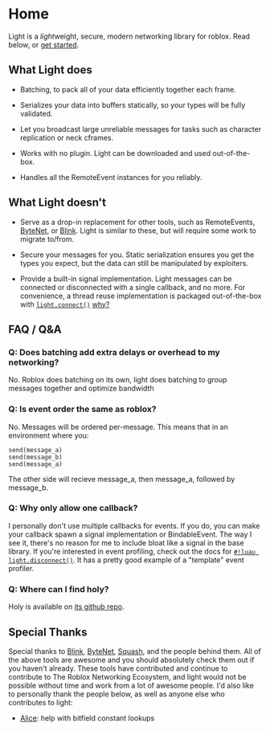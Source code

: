 # Home

Light is a *light*weight, secure, modern networking library for roblox. Read below, or [get started](quick-start/installation.md).

## What Light does

- Batching, to pack all of your data efficiently together each frame.

- Serializes your data into buffers statically, so your types will be fully validated.

- Let you broadcast large unreliable messages for tasks such as character replication or neck cframes.

- Works with no plugin. Light can be downloaded and used out-of-the-box.

- Handles all the RemoteEvent instances for you reliably.

## What Light doesn't

- Serve as a drop-in replacement for other tools, such as RemoteEvents,
<a href="https://github.com/ffrostfall/ByteNet" target="_blank">ByteNet</a>,
or <a href="https://github.com/1Axen/blink" target="_blank">Blink</a>.
Light is similar to these, but will require some work to migrate to/from.

- Secure your messages for you. Static serialization ensures you get the types you expect, but the data can still be manipulated by exploiters.

- Provide a built-in signal implementation.
Light messages can be connected or disconnected with a single callback, and no more. For convenience, a thread reuse
implementation is packaged out-of-the-box with [`light.connect()`](./api/network/messages/listening/connect.md)
[why?](#q-why-only-allow-one-callback)

## FAQ / Q&A

### Q: Does batching add extra delays or overhead to my networking?

No. Roblox does batching on its own, light does batching to group messages together and optimize bandwidth

### Q: Is event order the same as roblox?

No. Messages will be ordered per-message. This means that in an environment where you:

```luau
send(message_a)
send(message_b)
send(message_a)
```

The other side will recieve message_a, then message_a, followed by message_b.

### Q: Why only allow one callback?

I personally don't use multiple callbacks for events. If you do, you can make your callback spawn a signal
implementation or BindableEvent. The way I see it, there's no reason for me to include bloat like a signal in the base
library. If you're interested in event profiling, check out the docs for
[`#!luau light.disconnect()`](./api/network/messages/listening/disconnect.md). It has a pretty good example of a
"template" event profiler.

### Q: Where can I find holy?

Holy is available on [its github repo](https://github.com/hardlyardi/holy).

## Special Thanks

Special thanks to
<a href="https://github.com/1Axen/blink" target="_blank">Blink</a>,
<a href="https://github.com/ffrostfall/ByteNet" target="_blank">ByteNet</a>,
<a href="https://github.com/Data-Oriented-House/Squash" target="_blank">Squash</a>,
and the people behind them. All of the above tools are awesome and you should absolutely check them out if you haven't
already. These tools have contributed and continue to contribute to The Roblox Networking Ecosystem, and light would not
be possible without time and work from a lot of awesome people. I'd also like to personally thank the people below, as
well as anyone else who contributes to light:

- <a href="https://github.com/alicesaidhi/" target="_blank">Alice</a>: help with bitfield constant lookups
